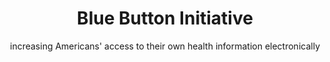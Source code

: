 ---
id: blue-button-initiative
layout: case-study
agency: "ONC"
title: "Blue Button Initiative"
cover_art: "health-tech-cover-art.jpg"
subtitle: "increasing Americans' access to their own health information electronically"
impact_heading: "150 million Americans have access to their personalized health data; 600+ commitments from organizations to advance health information access efforts."
  
description: "<h5><b>CHALLENGE</b>: Increase the transparency and access to their health information, in order to make more informed decisions about their health, care for their family members, and share information with their providers.</h5>

<h5><b>SOLUTION</b>: A team of PIFs, in partnership with the Office of the National Coordinator for Health Information Technology (ONC), VA, DoD, & CMS to expand the Blue Button Initiatives including connector, Fast Healthcare Interoperability Resources (FHIR) API standards for interoperability and a FHIR test server in SITE and CMS.</h5>"

project_url: http://bluebuttonconnector.healthit.gov/

gallery:
  - { src: "bb-logo.jpg", caption: "The Blue Button symbol helps patients find places to get their health records electronically across the internet.", alt: "Blue Button logo" }

impact_metrics:
  - { metric: "The principle at the heart of Blue Button is that patients should be able to get secure access to their own data… That simple principle, if we follow as a country, can unlock all kinds of good for patients", desc: "Todd Park, former United States Chief Technology Officer" }

articles: 
  - { outlet: "White House", logo_src: "white-house-logo.jpg", title: "Blue Button Provides Access to Downloadable Personal Health Data", quote: "The Blue Button challenge has empowered tens of thousands of Americans and seeded a growth industry that should help lower healthcare costs and improve quality.", url: "https://www.whitehouse.gov/blog/2010/10/07/blue-button-provides-access-downloadable-personal-health-data" }
  - { outlet: "Digital Gov", logo_src: "digital-gov-logo.jpg", title: "Empowerment, Innovation, and Improved Health Outcomes: the Blue Button Initiative", quote: "Finding and getting access to our own health information can be a complex process. And most of us don’t really think about having our health information readily accessible until we really need it – like in the event of an emergency, or when switching doctors or traveling. Combing through stacks of paperwork and contacting providers is daunting for even the most organized among us. However, this familiar scenario is being reimagined.", url: "https://www.digitalgov.gov/2015/03/27/empowerment-innovation-and-improved-health-outcomes-the-blue-button-initiative/" }

tags:
    - Innovation
    - Open Government
    - Data
    - Healthcare

---